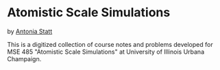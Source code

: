 # Atomistic Scale Simulations

by [Antonia Statt](https://matse.illinois.edu/people/profile/statt)

This is a digitized collection of course notes and problems developed for MSE 485 "Atomistic Scale Simulations" at University of Illinois Urbana Champaign.
